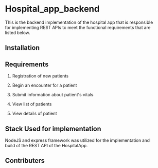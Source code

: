 # Hospital_app_backend

This is the backend implementation of the hospital app that is responsible for implementing REST APIs to meet the functional requirements that are listed below.

## Installation

## Requirements

 1. Registration of new patients

 2. Begin an encounter for a patient

 3. Submit information about patient's vitals

 4. View list of patients

 5. View details of patient

## Stack Used for implementation

NodeJS and express framework was utilized for the implementation and build of the REST API of the HospitalApp.

## Contributers

